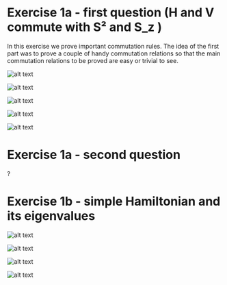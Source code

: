 # Exercise 1a - first question (H and V commute with S² and S_z )

In this exercise we prove important commutation rules. The idea of the first part was to prove a couple of handy commutation relations so that the main commutation relations to be proved are easy or trivial to see. 

![alt text](https://github.com/tikrneva/Talent2017-Group6/blob/master/Part1-Pen-Paper/1a_1.jpg)

![alt text](https://github.com/tikrneva/Talent2017-Group6/blob/master/Part1-Pen-Paper/1a_2.jpg)

![alt text](https://github.com/tikrneva/Talent2017-Group6/blob/master/Part1-Pen-Paper/1a_3.jpg)

![alt text](https://github.com/tikrneva/Talent2017-Group6/blob/master/Part1-Pen-Paper/1a_4.jpg)

![alt text](https://github.com/tikrneva/Talent2017-Group6/blob/master/Part1-Pen-Paper/1a_5.jpg)


# Exercise 1a - second question 
?


# Exercise 1b - simple Hamiltonian and its eigenvalues

![alt text](https://github.com/tikrneva/Talent2017-Group6/blob/master/Part1-Pen-Paper/1b_1.jpg)

![alt text](https://github.com/tikrneva/Talent2017-Group6/blob/master/Part1-Pen-Paper/1b_2.jpg)

![alt text](https://github.com/tikrneva/Talent2017-Group6/blob/master/Part1-Pen-Paper/1b_3.jpg)

![alt text](https://github.com/tikrneva/Talent2017-Group6/blob/master/Part1-Pen-Paper/1b_4.jpg)

